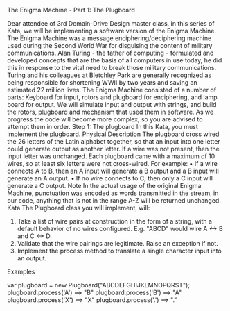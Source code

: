 The Enigma Machine - Part 1: The Plugboard

Dear attendee of 3rd Domain-Drive Design master class, in this series of Kata, we will be implementing a software version of the Enigma Machine.
The Enigma Machine was a message enciphering/deciphering machine used during the Second World War for disguising the content of military communications. Alan Turing - the father of computing - formulated and developed concepts that are the basis of all computers in use today, he did this in response to the vital need to break those military communications. Turing and his colleagues at Bletchley Park are generally recognized as being responsible for shortening WWII by two years and saving an estimated 22 million lives.
The Enigma Machine consisted of a number of parts: Keyboard for input, rotors and plugboard for enciphering, and lamp board for output.
We will simulate input and output with strings, and build the rotors, plugboard and mechanism that used them in software. As we progress the code will become more complex, so you are advised to attempt them in order.
Step 1: The plugboard
In this Kata, you must implement the plugboard.
Physical Description
The plugboard cross wired the 26 letters of the Latin alphabet together, so that an input into one letter could generate output as another letter. If a wire was not present, then the input letter was unchanged. Each plugboard came with a maximum of 10 wires, so at least six letters were not cross-wired.
For example:
•	If a wire connects A to B, then an A input will generate a B output and a B input will generate an A output.
•	If no wire connects to C, then only a C input will generate a C output.
Note
In the actual usage of the original Enigma Machine, punctuation was encoded as words transmitted in the stream, in our code, anything that is not in the range A-Z will be returned unchanged.
Kata
The Plugboard class you will implement, will:
1.	Take a list of wire pairs at construction in the form of a string, with a default behavior of no wires configured. E.g. "ABCD" would wire A <-> B and C <-> D.
2.	Validate that the wire pairings are legitimate. Raise an exception if not.
3.	Implement the process method to translate a single character input into an output.

Examples

var plugboard = new Plugboard("ABCDEFGHIJKLMNOPQRST");
plugboard.process('A') ==> "B"
plugboard.process('B') ==> "A"
plugboard.process('X') ==> "X"
plugboard.process('.') ==> "."
